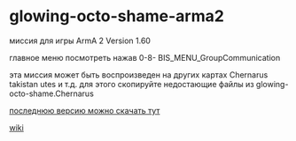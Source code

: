 glowing-octo-shame-arma2
==============================

миссия для игры ArmA 2 Version 1.60

главное меню посмотреть нажав 0-8- BIS_MENU_GroupCommunication

эта миссия может быть воспроизведен на других картах Chernarus takistan utes и т.д.
для этого скопируйте недостающие файлы из glowing-octo-shame.Chernarus

[последнюю версию можно скачать тут](../../releases)

[wiki](../../wiki)
